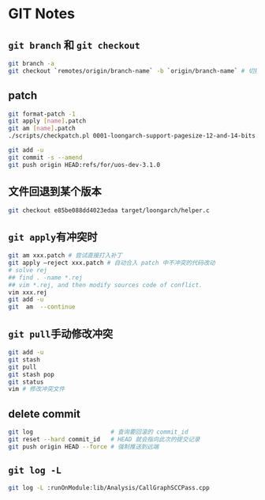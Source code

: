 # GIT Notes

## `git branch` 和 `git checkout`

```bash
git branch -a
git checkout `remotes/origin/branch-name` -b `origin/branch-name` # 切换并创建新本地分支
```

## patch

```bash
git format-patch -1
git apply [name].patch
git am [name].patch
./scripts/checkpatch.pl 0001-loongarch-support-pagesize-12-and-14-bits.patch

git add -u
git commit -s --amend
git push origin HEAD:refs/for/uos-dev-3.1.0
```

## 文件回退到某个版本

```bash
git checkout e85be088dd4023edaa target/loongarch/helper.c
```

## ``git apply``有冲突时

```bash
git am xxx.patch # 尝试直接打入补丁
git apply –reject xxx.patch # 自动合入 patch 中不冲突的代码改动
# solve rej
## find . -name *.rej
## vim *.rej, and then modify sources code of conflict.
vim xxx.rej
git add -u
git  am  --continue
```

## ``git pull``手动修改冲突

```bash
git add -u
git stash
git pull
git stash pop
git status
vim # 修改冲突文件
```

## delete commit

```bash
git log                      # 查询要回滚的 commit_id
git reset --hard commit_id   # HEAD 就会指向此次的提交记录
git push origin HEAD --force # 强制推送到远端
```

## `git log -L`

```bash
git log -L :runOnModule:lib/Analysis/CallGraphSCCPass.cpp
```
